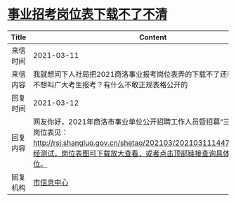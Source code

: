 # <a href="http://www.shangluo.gov.cn/zmhd/ldxxxx.jsp?urltype=leadermail.LeaderMailContentUrl&wbtreeid=1112&leadermailid=7016">事业招考岗位表下载不了不清</a>
|Title|Content|
|:---:|---|
|来信时间|2021-03-11|
|来信内容|我就想问下人社局把2021商洛事业报考岗位表弄的下载不了还看不清是不是不想叫广大考生报考？有什么不敢正规表格公开的|
|回复时间|2021-03-12|
|回复内容|网友你好，2021年商洛市事业单位公开招聘工作人员暨招募“三支一扶”人员岗位表见：http://rsj.shangluo.gov.cn/shetao/202103/20210311144706_73.htm，经测试，岗位表图可下载放大查看，或者点击顶部链接查询具体专业可报岗位。|
|回复机构|<a href="../../categories/agencies/市信息中心.md">市信息中心</a>|
